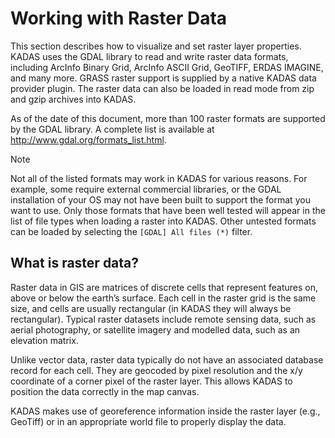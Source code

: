 # Working with Raster Data <a name="#working-with-raster-data"></a>

This section describes how to visualize and set raster layer properties. KADAS uses the <span id="index-3"></span>GDAL library to read and write raster data formats, including ArcInfo Binary Grid, ArcInfo ASCII Grid, GeoTIFF, ERDAS IMAGINE, and many more. GRASS raster support is supplied by a native KADAS data provider plugin. The raster data can also be loaded in read mode from zip and gzip archives into KADAS.

As of the date of this document, more than 100 raster formats are supported by the GDAL library. A complete list is available at <a href="http://www.gdal.org/formats_list.html">http://www.gdal.org/formats_list.html</a>.

Note

Not all of the listed formats may work in KADAS for various reasons. For example, some require external commercial libraries, or the GDAL installation of your OS may not have been built to support the format you want to use. Only those formats that have been well tested will appear in the list of file types when loading a raster into KADAS. Other untested formats can be loaded by selecting the `[GDAL] All files (*)` filter.

## What is raster data? <a name="#what-is-raster-data"></a>

Raster data in GIS are matrices of discrete cells that represent features on, above or below the earth’s surface. Each cell in the raster grid is the same size, and cells are usually rectangular (in KADAS they will always be rectangular). Typical raster datasets include remote sensing data, such as aerial photography, or satellite imagery and modelled data, such as an elevation matrix.

Unlike vector data, raster data typically do not have an associated database record for each cell. They are geocoded by pixel resolution and the x/y coordinate of a corner pixel of the raster layer. This allows KADAS to position the data correctly in the map canvas.

KADAS makes use of georeference information inside the raster layer (e.g., GeoTiff) or in an appropriate world file to properly display the data.




